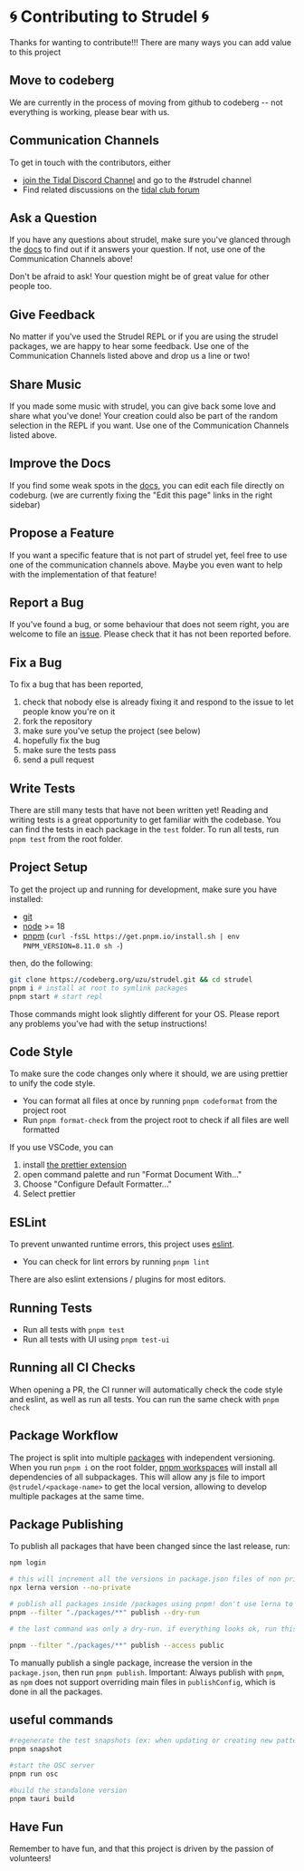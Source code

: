 # 🌀 Contributing to Strudel 🌀

Thanks for wanting to contribute!!! There are many ways you can add value to this project

## Move to codeberg

We are currently in the process of moving from github to codeberg -- not everything is working, please bear with us.

## Communication Channels

To get in touch with the contributors, either

- [join the Tidal Discord Channel](https://discord.gg/remJ6gQA) and go to the #strudel channel
- Find related discussions on the [tidal club forum](https://club.tidalcycles.org/)

## Ask a Question

If you have any questions about strudel, make sure you've glanced through the
[docs](https://strudel.cc/learn/) to find out if it answers your question.
If not, use one of the Communication Channels above!

Don't be afraid to ask! Your question might be of great value for other people too.

## Give Feedback

No matter if you've used the Strudel REPL or if you are using the strudel packages, we are happy to hear some feedback.
Use one of the Communication Channels listed above and drop us a line or two!

## Share Music

If you made some music with strudel, you can give back some love and share what you've done!
Your creation could also be part of the random selection in the REPL if you want.
Use one of the Communication Channels listed above.

## Improve the Docs

If you find some weak spots in the [docs](https://strudel.cc/workshop/getting-started/),
you can edit each file directly on codeburg. (we are currently fixing the "Edit this page" links in the right sidebar)

## Propose a Feature

If you want a specific feature that is not part of strudel yet, feel free to use one of the communication channels above.
Maybe you even want to help with the implementation of that feature!

## Report a Bug

If you've found a bug, or some behaviour that does not seem right, you are welcome to file an [issue](https://codeberg.org/uzu/strudel/issues).
Please check that it has not been reported before.

## Fix a Bug

To fix a bug that has been reported,

1. check that nobody else is already fixing it and respond to the issue to let people know you're on it
2. fork the repository
3. make sure you've setup the project (see below)
4. hopefully fix the bug
5. make sure the tests pass
6. send a pull request

## Write Tests

There are still many tests that have not been written yet! Reading and writing tests is a great opportunity to get familiar with the codebase.
You can find the tests in each package in the `test` folder. To run all tests, run `pnpm test` from the root folder.

## Project Setup

To get the project up and running for development, make sure you have installed:

- [git](https://git-scm.com/)
- [node](https://nodejs.org/en/) >= 18
- [pnpm](https://pnpm.io/) (`curl -fsSL https://get.pnpm.io/install.sh | env PNPM_VERSION=8.11.0 sh -`)

then, do the following:

```sh
git clone https://codeberg.org/uzu/strudel.git && cd strudel
pnpm i # install at root to symlink packages
pnpm start # start repl
```

Those commands might look slightly different for your OS.
Please report any problems you've had with the setup instructions!

## Code Style

To make sure the code changes only where it should, we are using prettier to unify the code style.

- You can format all files at once by running `pnpm codeformat` from the project root
- Run `pnpm format-check` from the project root to check if all files are well formatted

If you use VSCode, you can

1. install [the prettier extension](https://marketplace.visualstudio.com/items?itemName=esbenp.prettier-vscode)
2. open command palette and run "Format Document With..."
3. Choose "Configure Default Formatter..."
4. Select prettier

## ESLint

To prevent unwanted runtime errors, this project uses [eslint](https://eslint.org/).

- You can check for lint errors by running `pnpm lint`

There are also eslint extensions / plugins for most editors.

## Running Tests

- Run all tests with `pnpm test`
- Run all tests with UI using `pnpm test-ui`

## Running all CI Checks

When opening a PR, the CI runner will automatically check the code style and eslint, as well as run all tests.
You can run the same check with `pnpm check`

## Package Workflow

The project is split into multiple [packages](https://codeberg.org/uzu/strudel/src/branch/main/packages) with independent versioning.
When you run `pnpm i` on the root folder, [pnpm workspaces](https://pnpm.io/workspaces) will install all dependencies of all subpackages. This will allow any js file to import `@strudel/<package-name>` to get the local version,
allowing to develop multiple packages at the same time.

## Package Publishing

To publish all packages that have been changed since the last release, run:

```sh
npm login

# this will increment all the versions in package.json files of non private packages to selected versions
npx lerna version --no-private

# publish all packages inside /packages using pnpm! don't use lerna to publish!!
pnpm --filter "./packages/**" publish --dry-run

# the last command was only a dry-run. if everything looks ok, run this:

pnpm --filter "./packages/**" publish --access public
```

To manually publish a single package, increase the version in the `package.json`, then run `pnpm publish`.
Important: Always publish with `pnpm`, as `npm` does not support overriding main files in `publishConfig`, which is done in all the packages.


## useful commands
```sh
#regenerate the test snapshots (ex: when updating or creating new pattern functions)
pnpm snapshot 

#start the OSC server
pnpm run osc

#build the standalone version
pnpm tauri build
```
## Have Fun

Remember to have fun, and that this project is driven by the passion of volunteers!

